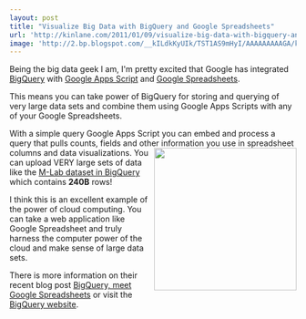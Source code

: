 ```yaml
---
layout: post
title: "Visualize Big Data with BigQuery and Google Spreadsheets"
url: 'http://kinlane.com/2011/01/09/visualize-big-data-with-bigquery-and-google-spreadsheets/'
image: 'http://2.bp.blogspot.com/__kILdkKyUIk/TST1AS9mHyI/AAAAAAAAAGA/kKfyJZ0GaT0/s400/graph-demo.jpg'
---
```


Being the big data geek I am, I'm pretty excited that Google has integrated [BigQuery][1] with [Google Apps Script][2] and [Google Spreadsheets][3].

This means you can take power of BigQuery for storing and querying of very large data sets and combine them using Google Apps Scripts with any of your Google Spreadsheets.

With a simple query Google Apps Script you can embed and process a query that pulls counts, fields and other information you use in spreadsheet columns and data visualizations. <img id="BLOGGER_PHOTO_ID_5558837225521028898" class="c1" src="http://2.bp.blogspot.com/__kILdkKyUIk/TST1AS9mHyI/AAAAAAAAAGA/kKfyJZ0GaT0/s400/graph-demo.jpg" border="0" alt="" width="250" align="right" /> You can upload VERY large sets of data like the [M-Lab dataset in BigQuery][4] which contains **240B** rows!

I think this is an excellent example of the power of cloud computing. You can take a web application like Google Spreadsheet and truly harness the computer power of the cloud and make sense of large data sets.

There is more information on their recent blog post [BigQuery, meet Google Spreadsheets][5] or visit the [BigQuery website][1].

   [1]: http://code.google.com/apis/bigquery
   [2]: http://code.google.com/googleapps/appsscript/
   [3]: http://docs.google.com/
   [4]: http://code.google.com/apis/bigquery/docs/dataset-mlab.html
   [5]: http://googlecode.blogspot.com/2011/01/bigquery-meet-google-spreadsheets.html
